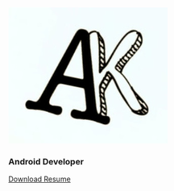 <!--
**anshulkhattar/anshulkhattar** is a ✨ _special_ ✨ repository because its `README.md` (this file) appears on your GitHub profile.

Here are some ideas to get you started:

- 🔭 I’m currently working on ...
- 🌱 I’m currently learning ...
- 👯 I’m looking to collaborate on ...
- 🤔 I’m looking for help with ...
- 💬 Ask me about ...
- 📫 How to reach me: ...
- 😄 Pronouns: ...
- ⚡ Fun fact: ...
-->

<img src = "https://github.com/anshulkhattar/anshulkhattar/blob/master/WhatsApp%20Image%202020-07-10%20at%2017.13.33.jpeg">

### Android Developer

<a href = "https://drive.google.com/file/d/1Jf_6pJ6y3pK6NXjJnc5y9-e-DJUqQHT0/view?usp=sharing">Download Resume</a>
